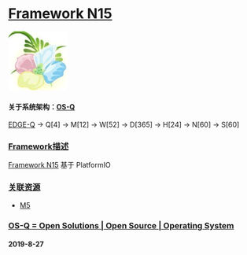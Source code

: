 ﻿# [Framework N15](https://github.com/OS-Q/N15)
[![sites](OS-Q/OS-Q.png)](http://www.OS-Q.com)
#### 关于系统架构：[OS-Q](https://github.com/OS-Q/OS-Q)

[EDGE-Q](https://github.com/OS-Q/EDGE-Q) -> Q[4] -> M[12] -> W[52] -> D[365] -> H[24] -> N[60] -> S[60]

### [Framework描述](https://github.com/OS-Q/H11/wiki) 

 [Framework N15](https://github.com/OS-Q/N15) 基于 PlatformIO

### [关联资源](https://github.com/OS-Q/)

 *  [ M5](https://github.com/OS-Q/M5) 


### [OS-Q = Open Solutions | Open Source |  Operating System ](http://www.OS-Q.com/H11)
####  2019-8-27
